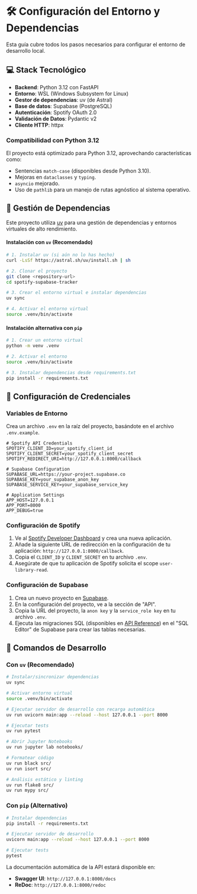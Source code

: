 # 🛠️ Configuración del Entorno y Dependencias

Esta guía cubre todos los pasos necesarios para configurar el entorno de desarrollo local.

## 💻 Stack Tecnológico

- **Backend**: Python 3.12 con FastAPI
- **Entorno**: WSL (Windows Subsystem for Linux)
- **Gestor de dependencias**: uv (de Astral)
- **Base de datos**: Supabase (PostgreSQL)
- **Autenticación**: Spotify OAuth 2.0
- **Validación de Datos**: Pydantic v2
- **Cliente HTTP**: httpx

### Compatibilidad con Python 3.12

El proyecto está optimizado para Python 3.12, aprovechando características como:
- Sentencias `match-case` (disponibles desde Python 3.10).
- Mejoras en `dataclasses` y `typing`.
- `asyncio` mejorado.
- Uso de `pathlib` para un manejo de rutas agnóstico al sistema operativo.

## 🔧 Gestión de Dependencias

Este proyecto utiliza [uv](https://github.com/astral-sh/uv) para una gestión de dependencias y entornos virtuales de alto rendimiento.

#### Instalación con `uv` (Recomendado)
```bash
# 1. Instalar uv (si aún no lo has hecho)
curl -LsSf https://astral.sh/uv/install.sh | sh

# 2. Clonar el proyecto
git clone <repository-url>
cd spotify-supabase-tracker

# 3. Crear el entorno virtual e instalar dependencias
uv sync

# 4. Activar el entorno virtual
source .venv/bin/activate
```

#### Instalación alternativa con `pip`
```bash
# 1. Crear un entorno virtual
python -m venv .venv

# 2. Activar el entorno
source .venv/bin/activate

# 3. Instalar dependencias desde requirements.txt
pip install -r requirements.txt
```

## 🔑 Configuración de Credenciales

### Variables de Entorno
Crea un archivo `.env` en la raíz del proyecto, basándote en el archivo `.env.example`.

```env
# Spotify API Credentials
SPOTIFY_CLIENT_ID=your_spotify_client_id
SPOTIFY_CLIENT_SECRET=your_spotify_client_secret
SPOTIFY_REDIRECT_URI=http://127.0.0.1:8000/callback

# Supabase Configuration
SUPABASE_URL=https://your-project.supabase.co
SUPABASE_KEY=your_supabase_anon_key
SUPABASE_SERVICE_KEY=your_supabase_service_key

# Application Settings
APP_HOST=127.0.0.1
APP_PORT=8000
APP_DEBUG=true
```

### Configuración de Spotify
1.  Ve al [Spotify Developer Dashboard](https://developer.spotify.com/dashboard) y crea una nueva aplicación.
2.  Añade la siguiente URL de redirección en la configuración de tu aplicación: `http://127.0.0.1:8000/callback`.
3.  Copia el `CLIENT_ID` y `CLIENT_SECRET` en tu archivo `.env`.
4.  Asegúrate de que tu aplicación de Spotify solicita el scope `user-library-read`.

### Configuración de Supabase
1.  Crea un nuevo proyecto en [Supabase](https://supabase.com).
2.  En la configuración del proyecto, ve a la sección de "API".
3.  Copia la URL del proyecto, la `anon key` y la `service_role key` en tu archivo `.env`.
4.  Ejecuta las migraciones SQL (disponibles en [API Reference](./API_REFERENCE.md#modelo-de-datos)) en el "SQL Editor" de Supabase para crear las tablas necesarias.

## 🚦 Comandos de Desarrollo

### Con `uv` (Recomendado)
```bash
# Instalar/sincronizar dependencias
uv sync

# Activar entorno virtual
source .venv/bin/activate

# Ejecutar servidor de desarrollo con recarga automática
uv run uvicorn main:app --reload --host 127.0.0.1 --port 8000

# Ejecutar tests
uv run pytest

# Abrir Jupyter Notebooks
uv run jupyter lab notebooks/

# Formatear código
uv run black src/
uv run isort src/

# Análisis estático y linting
uv run flake8 src/
uv run mypy src/
```

### Con `pip` (Alternativo)
```bash
# Instalar dependencias
pip install -r requirements.txt

# Ejecutar servidor de desarrollo
uvicorn main:app --reload --host 127.0.0.1 --port 8000

# Ejecutar tests
pytest
```

La documentación automática de la API estará disponible en:
- **Swagger UI**: `http://127.0.0.1:8000/docs`
- **ReDoc**: `http://127.0.0.1:8000/redoc`
